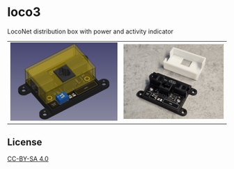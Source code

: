 # loco3

LocoNet distribution box with power and activity indicator

<table>
  <tr>
    <td>
      <a href="images/render.png">
        <img src="images/render.png" />
      <a>
    </td>
    <td>
      <a href="images/preview.jpeg">
        <img src="images/preview.jpeg" />
      <a>
    </td>
  </tr>
</table>

## License

[CC-BY-SA 4.0](http://creativecommons.org/licenses/by-sa/4.0)
